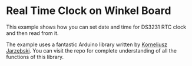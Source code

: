 # Real Time Clock on Winkel Board

This example shows how you can set date and time for DS3231 RTC clock and then read from it.

The example uses a fantastic Arduino library written by [Korneliusz Jarzębski](https://github.com/jarzebski). You can visit the repo for complete understanding of all the functions of this library.